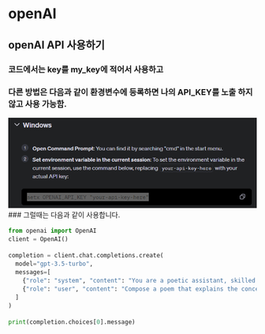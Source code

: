 # openAI
## openAI API 사용하기 
### 코드에서는 key를 my_key에 적어서 사용하고 
### 다른 방법은 다음과 같이 환경변수에 등록하면 나의 API_KEY를 노출 하지 않고 사용 가능함.
<img src = "https://github.com/Emmett6401/openAI/blob/main/111.png">
### 그럴때는 다음과 같이 사용합니다. 

```python
from openai import OpenAI
client = OpenAI()

completion = client.chat.completions.create(
  model="gpt-3.5-turbo",
  messages=[
    {"role": "system", "content": "You are a poetic assistant, skilled in explaining complex programming concepts with creative flair."},
    {"role": "user", "content": "Compose a poem that explains the concept of recursion in programming."}
  ]
)

print(completion.choices[0].message)
```
